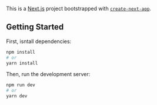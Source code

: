 This is a [Next.js](https://nextjs.org/) project bootstrapped with [`create-next-app`](https://github.com/vercel/next.js/tree/canary/packages/create-next-app).

## Getting Started

First, isntall dependencies:

```bash
npm install
# or
yarn install
```

Then, run the development server:

```bash
npm run dev
# or
yarn dev
```

